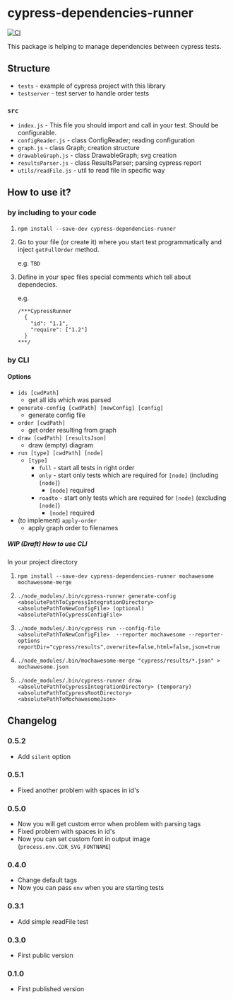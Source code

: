 # cypress-dependencies-runner

[![CI](https://github.com/AdamPacanowski/cypress-dependencies-runner/actions/workflows/main.yml/badge.svg)](https://github.com/AdamPacanowski/cypress-dependencies-runner/actions/workflows/main.yml)

This package is helping to manage dependencies between cypress tests.

## Structure

- `tests` - example of cypress project with this library
- `testserver` - test server to handle order tests

### `src`

- `index.js` - This file you should import and call in your test. Should be configurable.
- `configReader.js` - class ConfigReader; reading configuration
- `graph.js` - class Graph; creation structure
- `drawableGraph.js` - class DrawableGraph; svg creation
- `resultsParser.js` - class ResultsParser; parsing cypress report
- `utils/readFile.js` - util to read file in specific way

## How to use it?

### by including to your code

1. `npm install --save-dev cypress-dependencies-runner`
2. Go to your file (or create it) where you start test programmatically and inject `getFullOrder` method.

    e.g.
    ```TBD```

3. Define in your spec files special comments which tell about dependecies.

    e.g.
    ```
    /***CypressRunner
      {
        "id": "1.1",
        "require": ["1.2"] 
      }
    ***/
    ```

### by CLI

#### Options

- `ids [cwdPath]`
  - get all ids which was parsed
- `generate-config [cwdPath] [newConfig] [config]`
  - generate config file
- `order [cwdPath]`
  - get order resulting from graph
- `draw [cwdPath] [resultsJson]`
  - draw (empty) diagram
- `run [type] [cwdPath] [node]`
  - `[type]`
    - `full` - start all tests in right order
    - `only` - start only tests which are required for `[node]` (including `[node]`)
      - `[node]` required
    - `roadto` - start only tests which are required for `[node]` (excluding `[node]`)
      - `[node]` required
- (to implement) `apply-order`
  - apply graph order to filenames


##### WIP (Draft) How to use CLI

In your project directory

1. `npm install --save-dev cypress-dependencies-runner mochawesome mochawesome-merge`

2. `./node_modules/.bin/cypress-runner generate-config <absolutePathToCypressIntegrationDirectory> <absolutePathToNewConfigFile> (optional)<absolutePathToCypressConfigFile>`

3. `./node_modules/.bin/cypress run --config-file <absolutePathToNewConfigFile>  --reporter mochawesome --reporter-options reportDir="cypress/results",overwrite=false,html=false,json=true`

4. `./node_modules/.bin/mochawesome-merge "cypress/results/*.json" > mochawesome.json`

5. `./node_modules/.bin/cypress-runner draw <absolutePathToCypressIntegrationDirectory> (temporary)<absolutePathToCypressRootDirectory> <absolutePathToMochawesomeJson>`


## Changelog


### 0.5.2

- Add `silent` option

### 0.5.1

- Fixed another problem with spaces in id's

### 0.5.0

- Now you will get custom error when problem with parsing tags
- Fixed problem with spaces in id's
- Now you can set custom font in output image (`process.env.CDR_SVG_FONTNAME`)

### 0.4.0

- Change default tags
- Now you can pass `env` when you are starting tests

### 0.3.1

- Add simple readFile test

### 0.3.0

- First public version

### 0.1.0

- First published version